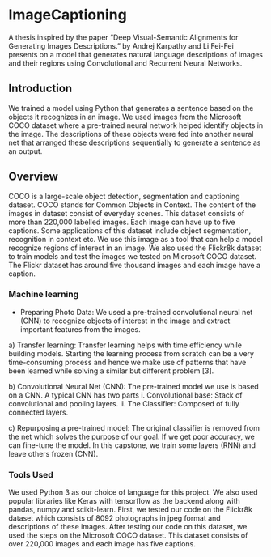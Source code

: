 # ImageCaptioning 

A thesis inspired by the paper “Deep Visual-Semantic Alignments for Generating Images Descriptions.” by Andrej Karpathy and Li Fei-Fei presents on a model that generates natural language descriptions of images and their regions using Convolutional and Recurrent Neural Networks.

## Introduction

We trained a model using Python that generates a sentence based on the objects it recognizes in an image. We used images from the Microsoft COCO dataset where a pre-trained neural network helped identify objects in the image. The descriptions of these objects were fed into another neural net that arranged these descriptions sequentially to generate a sentence as an output. 

## Overview 

COCO is a large-scale object detection, segmentation and captioning dataset.  COCO stands for Common Objects in Context. The content of the images in dataset consist of everyday scenes. This dataset consists of more than 220,000 labelled images. Each image can have up to five captions. Some applications of this dataset include object segmentation, recognition in context etc. We use this image as a tool that can help a model recognize regions of interest in an image. We also used the Flickr8k dataset to train models and test the images we tested on Microsoft COCO dataset. The Flickr dataset has around five thousand images and each image have a caption.  

### Machine learning

-	Preparing Photo Data: 
We used a pre-trained convolutional neural net (CNN) to recognize objects of interest in the image and extract important features from the images. 

a)	Transfer learning:
Transfer learning helps with time efficiency while building models. Starting the learning process from scratch can be a very time-consuming process and hence we make use of patterns that have been learned while solving a similar but different problem [3]. 
  
b)	Convolutional Neural Net (CNN): 
The pre-trained model we use is based on a CNN. A typical CNN has two parts
i.	Convolutional base: Stack of convolutional and pooling layers.
ii.	The Classifier: Composed of fully connected layers. 

c)	Repurposing a pre-trained model:
The original classifier is removed from the net which solves the purpose of our goal. If we get poor accuracy, we can fine-tune the model. In this capstone, we train some layers (RNN) and leave others frozen (CNN). 

### Tools Used

We used Python 3 as our choice of language for this project. We also used popular libraries like Keras with tensorflow as the backend along with pandas, numpy and scikit-learn. First, we tested our code on the Flickr8k dataset which consists of 8092 photographs in jpeg format and descriptions of these images. After testing our code on this dataset, we used the steps on the Microsoft COCO dataset. This dataset consists of over 220,000 images and each image has five captions. 

